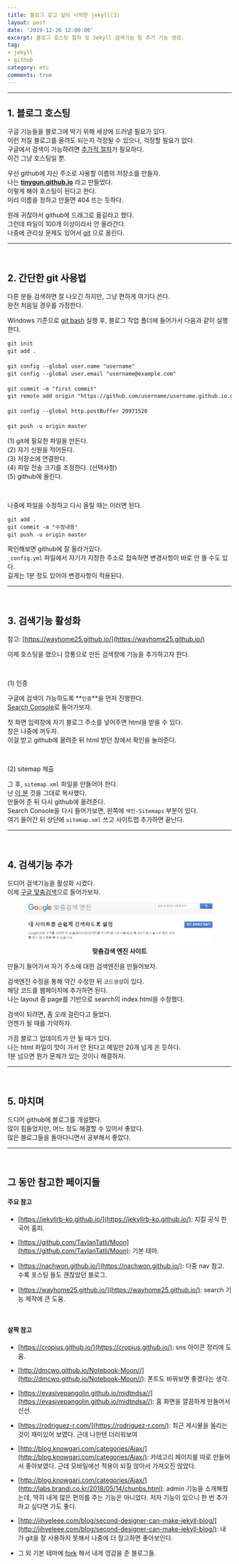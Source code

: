 ```yaml
---
title: 블로그 갖고 싶어 시작한 jekyll(3)
layout: post
date: '2019-12-26 12:00:00'
excerpt: 블로그 호스팅 절차 및 Jekyll 검색기능 등 추가 기능 생성.
tag:
- jekyll
- github
category: etc
comments: true
---
```


---

## **1. 블로그 호스팅**

구글 기능들을 블로그에 박기 위해 세상에 드러낼 필요가 있다.<br>이런 저질 블로그를 올려도 되는지 걱정될 수 있으나, 걱정할 필요가 없다.<br>구글에서 검색이 가능하려면 [추가적 절차](https://wayhome25.github.io/etc/2017/02/20/google-search-sitemap-jekyll/)가 필요하다.<br>이건 그냥 호스팅일 뿐.

우선 github에 자신 주소로 사용할 이름의 저장소를 만들자.<br>나는 **[tinygun.github.io](https://github.com/tinygun/tinygun.github.io)** 라고 만들었다.<br>이렇게 해야 호스팅이 된다고 한다.<br>미리 이름을 정하고 만들면 404 뜨는 듯하다.

원래 귀찮아서 github에 드래그로 옮길라고 했다.<br>그런데 파일이 100개 이상이라서 안 올라간다.<br>나중에 관리상 문제도 있어서 [git](https://gitforwindows.org/) 으로 올린다.

---

<br>

## **2. 간단한 git 사용법**

다른 분들 검색하면 잘 나오긴 하지만, 그냥 편하게 여기다 쓴다.<br>완전 처음일 경우를 가정한다.

Windows 기준으로 [git bash](https://git-scm.com/) 실행 후, 블로그 작업 폴더에 들어가서 다음과 같이 실행한다.

```markdown
git init
git add .

git config --global user.name "username"
git config --global user.email "username@example.com"

git commit -m "first commit"
git remote add origin "https://github.com/username/username.github.io.git"

git config --global http.postBuffer 20971520

git push -u origin master
```

(1) git에 필요한 파일을 만든다.<br>(2) 자기 신원을 적어둔다.<br>(3) 저장소에 연결한다.<br>(4) 파일 전송 크기를 조정한다. (선택사항)<br>(5) github에 올린다.

<br>

나중에 파일을 수정하고 다시 올릴 때는 이러면 된다.

```markdown
git add .
git commit -m "수정내용"
git push -u origin master
```

확인해보면 github에 잘 올라가있다.<br>`_config.yml` 파일에서 자기가 지정한 주소로 접속하면 변경사항이 바로 안 뜰 수도 있다.<br>길게는 1분 정도 있어야 변경사항이 적용된다.

---

<br>

## 3. 검색기능 활성화

참고: [https://wayhome25.github.io/](https://wayhome25.github.io/)

이제 호스팅을 했으니 깡통으로 만든 검색창에 기능을 추가하고자 한다.

<br>

(1) 인증

구글에 검색이 가능하도록 **`인증`**을 먼저 진행한다.<br>[Search Console](https://search.google.com/search-console/welcome?hl=ko&utm_source=wmx&utm_medium=deprecation-pane&utm_content=home)로 들어가보자.

첫 화면 입력창에 자기 블로그 주소를 넣어주면  html을 받을 수 있다.<br>창은 나중에 꺼두자.<br>이걸 받고 github에 올려준 뒤 html 받던 창에서 확인을 눌러준다.

<br>

(2) sitemap 제출

그 후, `sitemap.xml` 파일을 만들어야 한다.<br>난 [이 분](https://github.com/wayhome25/wayhome25.github.io/blob/master/sitemap.xml) 것을 그대로 복사했다.<br>만들어 준 뒤 다시 github에 올려준다.<br>Search Console을 다시 들어가보면, 왼쪽에 `색인-Sitemaps` 부분이 있다.<br>여기 들어간 뒤 상단에 `sitemap.xml` 쓰고 사이트맵 추가하면 끝난다.

---

<br>

## 4. 검색기능 추가

드디어 검색기능을 활성화 시켰다.<br>이제 [구글 맞춤검색](https://cse.google.co.kr/cse/)으로 들어가보자.

<figure>
    <a href="\posts_image\jekyll_guide\googlesearch.JPG"><img src="\posts_image\jekyll_guide\googlesearch.JPG"></a>
    <figcaption><center><b>맞춤검색 엔진 사이트</b></center></figcaption>
</figure>

만들기 들어가서 자기 주소에 대한 검색엔진을 만들어보자.

검색엔진 수정을 통해 약간 수정한 뒤 `코드생성`이 있다.<br>해당 코드를 웹페이지에 추가하면 된다.<br>나는 layout 중 page를 기반으로 search의 index.html을 수정했다.

검색이 되려면, 좀 오래 걸린다고 들었다.<br>언젠가 될 때를 기약하자. 

가끔 블로그 업데이트가 안 될 때가 있다.<br>나는 html 파일이 맛이 가서 안 된다고 메일만 20개 넘게 온 듯하다.<br>1분 넘으면 뭔가 문제가 있는 것이니 해결하자.

---

<br>

## 5. 마치며

드디어 github에 블로그를 개설했다.<br>많이 힘들었지만, 어느 정도 해결할 수 있어서 좋았다.<br>많은 블로그들을 돌아다니면서 공부해서 좋았다.



---

<br>

## 그 동안 참고한 페이지들

#### 주요 참고

- [https://jekyllrb-ko.github.io/](https://jekyllrb-ko.github.io/): 지킬 공식 한국어 홈피.

- [https://github.com/TaylanTatli/Moon](https://github.com/TaylanTatli/Moon): 기본 테마.

- [https://nachwon.github.io/](https://nachwon.github.io/): 다중 nav 참고. 수록 포스팅 들도 괜찮았던 블로그.

- [https://wayhome25.github.io/](https://wayhome25.github.io/): search 기능 제작에 큰 도움.

  

  <br>

#### 살짝 참고

- [https://cropius.github.io/](https://cropius.github.io/): sns 아이콘 정리에 도움.
- [http://dmcwo.github.io/Notebook-Moon//](http://dmcwo.github.io/Notebook-Moon//): 폰트도 바꿔보면 좋겠다는 생각.
- [https://evasivepangolin.github.io/midtndsa//](https://evasivepangolin.github.io/midtndsa//): 홈 화면을 깔끔하게 만들어서 신선.
- [https://rodriguez-r.com/](https://rodriguez-r.com/): 최근 게시물을 올리는 것이 재미있어 보였다. 근데 나한텐 더러워보여
- [http://blog.knowgari.com/categories/Ajax/](http://blog.knowgari.com/categories/Ajax/): 카테고리 페이지를 따로 만들어서 좋아보였다. 근데 모바일에선 적용이 되질 않아서 가져오진 않았다.
- [http://blog.knowgari.com/categories/Ajax/](http://labs.brandi.co.kr/2018/05/14/chunbs.html): admin 기능을 소개해줬는데, 딱히 내게 많은 편의를 주는 기능은 아니었다. 저자 기능이 있으니 한 번 추가하고 싶다면 가도 좋다.
- [http://jihyeleee.com/blog/second-designer-can-make-jekyll-blog/](http://jihyeleee.com/blog/second-designer-can-make-jekyll-blog/): 내가 git을 잘 사용하지 못해서 나중에 더 참고하면 좋아보인다.

- 그 외 기본 테마에 [fork](https://github.com/TaylanTatli/Moon/network/members) 해서 내게 영감을 준 블로그들.

